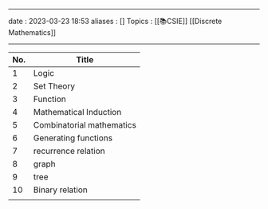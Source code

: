 ___
date : 2023-03-23 18:53
aliases : []
Topics : [[📚CSIE]] [[Discrete Mathematics]]
___

| No. | Title                     |
| --- | ------------------------- |
| 1   | Logic                     |
| 2   | Set Theory                |
| 3   | Function                  |
| 4   | Mathematical Induction    |
| 5   | Combinatorial mathematics |
| 6   | Generating functions      |
| 7   | recurrence relation       |
| 8   | graph                     |
| 9   | tree                      |
| 10  | Binary relation           |
|     |                           |
